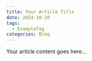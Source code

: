 ```yaml
---
title: Your Article Title
date: 2024-10-28
tags:
  - ExampleTag
categories: Blog
---
```

Your article content goes here...
